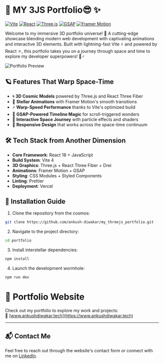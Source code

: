 # 🚀 MY 3JS Portfolio😎 ✨

[![Vite](https://img.shields.io/badge/Vite-646CFF?style=flat&logo=vite&logoColor=white)](https://vitejs.dev/)
[![React](https://img.shields.io/badge/React-61DAFB?style=flat&logo=react&logoColor=black)](https://react.dev/)
[![Three.js](https://img.shields.io/badge/Three.js-000000?style=flat&logo=threedotjs&logoColor=white)](https://threejs.org/)
[![GSAP](https://img.shields.io/badge/GSAP-88CE02?style=flat&logo=greensock&logoColor=white)](https://greensock.com/gsap/)
[![Framer Motion](https://img.shields.io/badge/Framer_Motion-0055FF?style=flat&logo=framer&logoColor=white)](https://www.framer.com/motion/)

Welcome to my immersive 3D portfolio universe! 🌌 A cutting-edge showcase blending modern web development with captivating animations and interactive 3D elements. Built with lightning-fast Vite ⚡ and powered by React ⚛️, this portfolio takes you on a journey through space and time to explore my developer superpowers! 🦸♂️

![Portfolio Preview](https://cdn.motiondesign.school/uploads/2021/06/GIF_Header.gif) <!-- Add your screenshot/GIF here -->

## 🪐 Features That Warp Space-Time

- 🌀 **3D Cosmic Models** powered by Three.js and React Three Fiber
- 🌠 **Stellar Animations** with Framer Motion's smooth transitions
- ⚡ **Warp-Speed Performance** thanks to Vite's optimized build
- 🎇 **GSAP-Powered Timeline Magic** for scroll-triggered wonders
- 🌌 **Interactive Space Journey** with particle effects and shaders
- 📱 **Responsive Design** that works across the space-time continuum


## 🛠️ Tech Stack from Another Dimension

- **Core Framework**: React 18 + JavaScript
- **Build System**: Vite 4
- **3D Graphics**: Three.js + React Three Fiber + Drei
- **Animations**: Framer Motion + GSAP
- **Styling**: CSS Modules + Styled Components
- **Linting**: Prettier
- **Deployment**: Vercel

## 🚀 Installation Guide 

1. Clone the repository from the cosmos:
```bash
git clone https://github.com/ankush-diwakar/my_threejs_portfolio.git
```

2. Navigate to the project directory:

```bash
cd portfolio
```

3. Install interstellar dependencies:

```bash
npm install
```

4. Launch the development wormhole:

```bash
npm run dev
```

# 🌟 Portfolio Website  
Check out my portfolio to explore my work and projects:  
🔗 [www.ankushdiwakar.tech](https://www.ankushdiwakar.tech)  

---

## 📬 Contact Me  
Feel free to reach out through the website's contact form or connect with me on [LinkedIn](https://www.linkedin.com/in/ankush-diwakar-024181284/).
